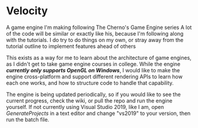 # Velocity
A game engine I'm making following The Cherno's Game Engine series
A lot of the code will be similar or exactly like his, because I'm following along with the tutorials. 
I do try to do things on my own, or stray away from the tutorial outline to implement features ahead of others

This exists as a way for me to learn about the architecture of game engines, as I didn't get to take game engine courses in college.
While the engine ***currently only supports OpenGL on Windows***, I would like to make the engine cross-platform and support different rendering APIs to learn how each one works, and how to structure code to handle that capability.

The engine is being updated periodically, so if you would like to see the current progress, check the wiki, or pull the repo and run the engine yourself. If not currently using Visual Studio 2019, like I am, open *GenerateProjects* in a text editor and change "vs2019" to your version, then run the batch file. 